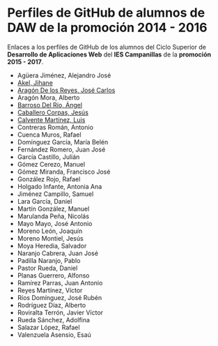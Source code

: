 # Perfiles de GitHub de alumnos de DAW de la promoción 2014 - 2016

Enlaces a los perfiles de GitHub de los alumnos del Ciclo Superior de **Desarrollo de Aplicaciones Web** del **IES Campanillas** de la **promoción 2015 - 2017**.

* Agüera Jiménez, Alejandro José
* [Akel, Jihane](https://github.com/jihaneAkel)
* [Aragón De los Reyes, José Carlos](https://github.com/AragonDeLosReyes)
* Aragón Mora, Alberto
* [Barroso Del Río, Ángel](https://github.com/AngelBarrosoDelRio)
* [Caballero Corpas, Jesús](https://github.com/JesusCaballeroCorpas)
* [Calvente Martínez, Luis](https://github.com/CMLuis)
* Contreras Román, Antonio
* Cuenca Muros, Rafael
* Domínguez García, María Belén
* Fernández Romero, Juan José
* García Castillo, Julián
* Gómez Cerezo, Manuel
* Gómez Miranda, Francisco José
* González Rojo, Rafael
* Holgado Infante, Antonia Ana
* Jiménez Campillo, Samuel
* Lara García, Daniel
* Martín González, Manuel
* Marulanda Peña, Nicolás
* Mayo Mayo, José Antonio
* Moreno León, Joaquín
* Moreno Montiel, Jesús
* Moya Heredia, Salvador
* Naranjo Cabrera, Juan José
* Padilla Naranjo, Pablo
* Pastor Rueda, Daniel
* Planas Guerrero, Alfonso
* Ramírez Parras, Juan Antonio
* Reyes Martínez, Víctor
* Ríos Domínguez, José Rubén
* Rodríguez Díaz, Alberto
* Roviralta Terrón, Javier Víctor
* Rueda Sánchez, Adolfina
* Salazar López, Rafael
* Valenzuela Asensio, Esaú
